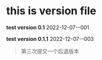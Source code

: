 # this is version file

**test version 0.1**
2022-12-07--001



**test version 0.1.1**
2022-12-07--003
> 第三次提交一个后退版本
